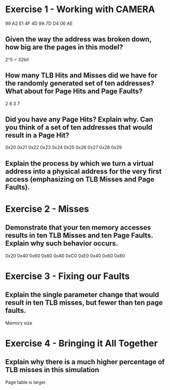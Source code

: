 # Exercise 1 - Working with CAMERA

99 A2 E1 4F 4D 9A 7D D4 06 AE

## Given the way the address was broken down, how big are the pages in this model?

2^5 = 32bit

## How many TLB Hits and Misses did we have for the randomly generated set of ten addresses? What about for Page Hits and Page Faults?

2 8 3 7

## Did you have any Page Hits? Explain why. Can you think of a set of ten addresses that would result in a Page Hit?

0x20 0x21 0x22 0x23 0x24 0x25 0x26 0x27 0x28 0x29

## Explain the process by which we turn a virtual address into a physical address for the very first access (emphasizing on TLB Misses and Page Faults).

# Exercise 2 - Misses

## Demonstrate that your ten memory accesses results in ten TLB Misses and ten Page Faults. Explain why such behavior occurs.

0x20 0x40 0x60 0x80 0xA0 0xC0 0xE0 0x40 0x60 0x80

# Exercise 3 - Fixing our Faults

## Explain the single parameter change that would result in ten TLB misses, but fewer than ten page faults.

Memory size

# Exercise 4 - Bringing it All Together

## Explain why there is a much higher percentage of TLB misses in this simulation

Page table is larger.

